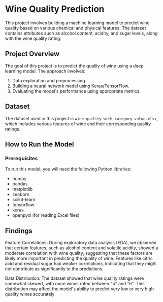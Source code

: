 # Wine Quality Prediction

This project involves building a machine learning model to predict wine quality based on various chemical and physical features. The dataset contains attributes such as alcohol content, acidity, and sugar levels, along with the wine quality rating.

## Project Overview
The goal of this project is to predict the quality of wine using a deep learning model. The approach involves:
1. Data exploration and preprocessing.
2. Building a neural network model using Keras/TensorFlow.
3. Evaluating the model's performance using appropriate metrics.

## Dataset
The dataset used in this project is `wine quality with category value.xlsx`, which includes various features of wine and their corresponding quality ratings.

## How to Run the Model
### Prerequisites
To run this model, you will need the following Python libraries:
- numpy
- pandas
- matplotlib
- seaborn
- scikit-learn
- tensorflow
- keras
- openpyxl (for reading Excel files)

## Findings
Feature Correlations: During exploratory data analysis (EDA), we observed that certain features, such as alcohol content and volatile acidity, showed a moderate correlation with wine quality, suggesting that these factors are likely more important in predicting the quality of wine. Features like citric acid and residual sugar had weaker correlations, indicating that they might not contribute as significantly to the predictions.

Data Distribution: The dataset showed that wine quality ratings were somewhat skewed, with more wines rated between "5" and "6". This distribution may affect the model's ability to predict very low or very high quality wines accurately
